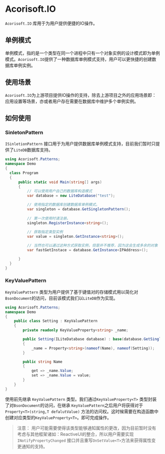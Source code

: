 # Acorisoft.IO
`Acorisoft.IO` 库用于为用户提供便捷的IO操作。

## 单例模式

单例模式，指的是一个类型在同一个进程中只有一个对象实例的设计模式即为单例模式。`Acorisoft.IO`提供了一种数据库单例模式支持，用户可以更快捷的创建数据库单例实例。

## 使用场景

`Acorisoft.IO`为上游项目提供IO操作的支持，除去上游项目之外的应用场景即：应用设置等场景，亦或者用户存在需要在数据库中维护多个单例实例。

## 如何使用

### SinletonPattern

 `ISinletionPattern` 接口用于为用户提供数据库单例模式支持，目前我们暂时只提供了`LiteDB`数据库支持。

``` C#
using Acorisoft.Patterns;
namespace Demo
{
  class Program
  {
      public static void Main(string[] args)
      {
          // 可以使用用户自己的数据库构造模式
          var database = new LiteDatabase("test");

          // 使用指定的数据库创建数据库单例模式。
          var singleton = database.GetSingletonPattern();
          
          // 第一次使用时请注册。
          singleton.RegisterInstance<string>(); 
          
          // 获取指定类型实例
          var value = singleton.GetInstance<string>();

          // 当然也可以通过这种方式获取实例，但是并不推荐，因为这会生成多余的对象
          var fastGetInstace = database.GetInstance<IPAddress>();

      }
  }
}
```

### KeyValuePattern

`KeyValuePattern` 类型为用户提供了基于键值对的存储模式用以简化对`BsonDocument`的访问，目前该模式我们以`LiteDB`作为实现。

``` C#
using Acorisoft.Patterns;
namespace Demo
{
    public class Setting : KeyValuePattern
    {
        private readonly KeyValueProperty<string> _name;

        public Setting(ILiteDatabase database) : base(database.GetSingletonPattern())
        {
            _name = Property<string>(nameof(Name), nameof(Setting));
        }

        public string Name
        {
            get => _name.Value;
            set => _name.Value = value;
        }
    }
}
```

使用前先继承 `KeyValuePattern` 类型。我们通过`KeyValueProperty<T>` 类型封装了对`BsonDocument`的访问，在继承 `KeyValuePattern`之后用户将获得对于`Property<T>(string,T defalutValue)` 方法的访问权。这时候需要在构造函数中创建对应类型的`KeyValueProperty<T>`。即可完成操作。

> 注意：
> 用户可能需要使得该类型能够通知属性的更改，因为目前暂时没有考虑与其他框架诸如：ReactiveUI的整合，所以用户需要实现`INotifyPropertyChanged` 接口并且重写`OnSetValue<T>`方法来获得属性变更通知的支持。